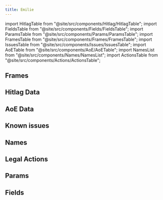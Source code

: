 ```yaml
---
title: Emilie
---
```


import HitlagTable from "@site/src/components/Hitlag/HitlagTable";
import FieldsTable from "@site/src/components/Fields/FieldsTable";
import ParamsTable from "@site/src/components/Params/ParamsTable";
import FramesTable from "@site/src/components/Frames/FramesTable";
import IssuesTable from "@site/src/components/Issues/IssuesTable";
import AoETable from "@site/src/components/AoE/AoETable";
import NamesList from "@site/src/components/Names/NamesList";
import ActionsTable from "@site/src/components/Actions/ActionsTable";

## Frames

<FramesTable item_key="emilie" />

## Hitlag Data

<HitlagTable item_key="emilie" />

## AoE Data

<AoETable item_key="emilie" />

## Known issues

<IssuesTable item_key="emilie" />

## Names

<NamesList item_key="emilie" />

## Legal Actions

<ActionsTable item_key="emilie" />

## Params

<ParamsTable item_key="emilie" />

## Fields

<FieldsTable item_key="emilie" />

